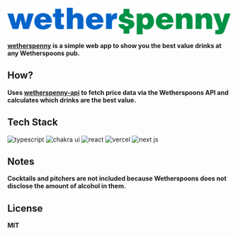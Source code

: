 ![wetherspenny](public/static/Logo.svg "title")

**[wetherspenny](https://www.wetherspenny.com) is a simple web app to show you the best value drinks at any Wetherspoons pub.**

## How?

**Uses [wetherspenny-api](https://github.com/charliertm/wetherspenny-api) to fetch price data via the Wetherspoons API and calculates which drinks are the best value.**

## Tech Stack

<div >
<img width="80" src="https://upload.wikimedia.org/wikipedia/commons/thumb/4/4c/Typescript_logo_2020.svg/1200px-Typescript_logo_2020.svg.png" alt="typescript">
<img width="80" src="https://www.coffeeclass.io/logos/chakra-ui.png" alt="chakra ui"/>
<img width="80" src="https://raw.githubusercontent.com/gilbarbara/logos/master/logos/react.svg" alt="react"/>
<img width="80" src="https://camo.githubusercontent.com/add2c9721e333f0043ac938f3dadbc26a282776e01b95b308fcaba5afaf74ae3/68747470733a2f2f6173736574732e76657263656c2e636f6d2f696d6167652f75706c6f61642f76313538383830353835382f7265706f7369746f726965732f76657263656c2f6c6f676f2e706e67" alt="vercel"/>
<img width="80" src="https://iconape.com/wp-content/files/gm/82643/svg/next-js.svg" alt="next js">

</div>

## Notes

**Cocktails and pitchers are not included because Wetherspoons does not disclose the amount of alcohol in them.**

## License

**MIT**
